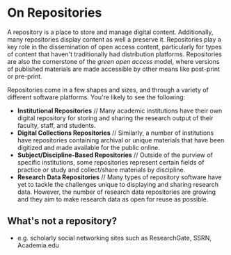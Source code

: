 # On Repositories

A repository is a place to store and manage digital content. Additionally, many repositories display content as well a preserve it. Repositories play a key role in the dissemination of open access content, particularly for types of content that haven't traditionally had distribution platforms. Repositories are also the cornerstone of the *green open access* model, where versions of published materials are made accessible by other means like post-print or pre-print. 

Repositories come in a few shapes and sizes, and through a variety of different software platforms. You're likely to see the following:


- **Institutional Repositories** // Many academic institutions have their own digital repository for storing and sharing the research output of their faculty, staff, and students. 
- **Digital Collections Repositories** // Similarly, a number of institutions have repositories containing archival or unique materials that have been digitized and made available for the public online.
- **Subject/Discipline-Based Repositories** // Outside of the purview of specific institutions, some repositories represent certain fields of practice or study and collect/share materials by discipline. 
- **Research Data Repositories** // Many types of repository software have yet to tackle the challenges unique to displaying and sharing research data. However, the number of research data repositories are growing and they aim to make research data as open for reuse as possible. 

## What's not a repository? 
- e.g. scholarly social networking sites such as ResearchGate, SSRN, Academia.edu





